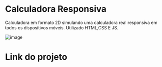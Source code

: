 # Calculadora Responsiva
Calculadora em formato 2D simulando uma calculadora real responsiva em todos os dispositivos móveis. Utilizado HTML,CSS E JS.

![image](https://github.com/Amandaaaz/CalculadoraResponsiva/assets/95643803/5600cdc3-5d3d-4a55-a69a-023f14aa8454)

# Link do projeto



